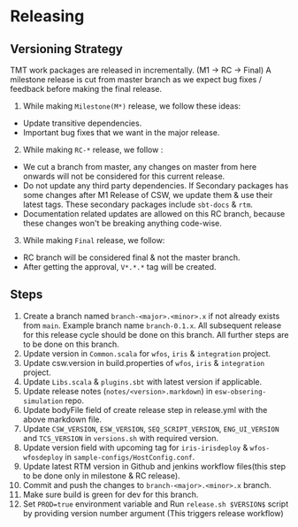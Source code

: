 # Releasing

## Versioning Strategy

TMT work packages are released in incrementally. (M1 -> RC -> Final)
A milestone release is cut from master branch as we expect bug fixes / feedback before making the final release.
1. While making `Milestone(M*)` release, we follow these ideas:
- Update transitive dependencies.
- Important bug fixes that we want in the major release.
2. While making `RC-*` release, we follow :
- We cut a branch from master, any changes on master from here onwards will not be considered for this current release.
- Do not update any third party dependencies.
  If Secondary packages has some changes after M1 Release of CSW, we update them & use their latest tags.
  These secondary packages include `sbt-docs` & `rtm`.
- Documentation related updates are allowed on this RC branch, because these changes won't be breaking anything code-wise.
3. While making `Final` release, we follow:
- RC branch will be considered final & not the master branch.
- After getting the approval, `V*.*.*` tag will be created.

## Steps

1. Create a branch named `branch-<major>.<minor>.x` if not already exists from `main`. Example branch name `branch-0.1.x`.
   All subsequent release for this release cycle should be done on this branch. All further steps are to be done on this branch.
2. Update version in `Common.scala` for `wfos`, `iris` & `integration` project.
3. Update csw.version in build.properties of `wfos`, `iris` & `integration` project.
4. Update `Libs.scala` & `plugins.sbt` with latest version if applicable.
5. Update release notes (`notes/<version>.markdown`) in `esw-obsering-simulation` repo.
6. Update bodyFile field of create release step in release.yml with the above markdown file. 
7. Update `CSW_VERSION`, `ESW_VERSION`, `SEQ_SCRIPT_VERSION`, `ENG_UI_VERSION` and `TCS_VERSION` in `versions.sh` with required version.
8. Update version field with upcoming tag for `iris-irisdeploy` & `wfos-wfosdeploy` in `sample-configs/HostConfig.conf`.
9. Update latest RTM version in Github and jenkins workflow files(this step to be done only in milestone & RC release).
10. Commit and push the changes to `branch-<major>.<minor>.x` branch.
11. Make sure build is green for dev for this branch.
12. Set `PROD=true` environment variable and Run `release.sh $VERSION$` script by providing version number argument (This triggers release workflow)